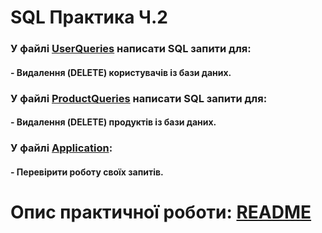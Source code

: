 # SQL Практика Ч.2

### У файлі [UserQueries](src/main/java/org/sql/practice/user/query/UserQueries.java) написати SQL запити для:
#### - Видалення (DELETE) користувачів із бази даних.

### У файлі [ProductQueries](src/main/java/org/sql/practice/product/query/ProductQueries.java) написати SQL запити для:
#### - Видалення (DELETE) продуктів із бази даних.

### У файлі [Application](src/main/java/org/sql/practice/Application.java):
#### - Перевірити роботу своїх запитів.

#
#
#
# Опис практичної роботи: [README](README.md)


